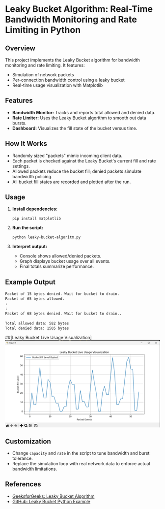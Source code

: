 # Leaky Bucket Algorithm: Real-Time Bandwidth Monitoring and Rate Limiting in Python

## Overview

This project implements the Leaky Bucket algorithm for bandwidth monitoring and rate limiting. It features:

- Simulation of network packets
- Per-connection bandwidth control using a leaky bucket
- Real-time usage visualization with Matplotlib

## Features

- **Bandwidth Monitor:** Tracks and reports total allowed and denied data.
- **Rate Limiter:** Uses the Leaky Bucket algorithm to smooth out data bursts.
- **Dashboard:** Visualizes the fill state of the bucket versus time.

## How It Works

- Randomly sized "packets" mimic incoming client data.
- Each packet is checked against the Leaky Bucket's current fill and rate settings.
- Allowed packets reduce the bucket fill; denied packets simulate bandwidth policing.
- All bucket fill states are recorded and plotted after the run.

## Usage

1. **Install dependencies:**

   ```
   pip install matplotlib
   ```

2. **Run the script:**

   ```
   python leaky-bucket-algoritm.py
   ```

3. **Interpret output:**
   - Console shows allowed/denied packets.
   - Graph displays bucket usage over all events.
   - Final totals summarize performance.

## Example Output

    Packet of 15 bytes denied. Wait for bucket to drain.
    Packet of 65 bytes allowed.
    :
    :
    Packet of 68 bytes denied. Wait for bucket to drain..

    Total allowed data: 582 bytes
    Total denied data: 1505 bytes

##[Leaky Bucket Live Usage Visualization]![alt text](image.png)

## Customization

- Change `capacity` and `rate` in the script to tune bandwidth and burst tolerance.
- Replace the simulation loop with real network data to enforce actual bandwidth limitations.

## References

- [GeeksforGeeks: Leaky Bucket Algorithm](https://www.geeksforgeeks.org/computer-networks/leaky-bucket-algorithm/)
- [GitHub: Leaky Bucket Python Example](https://github.com/sserkanml/leaky-bucket-algorithm)

